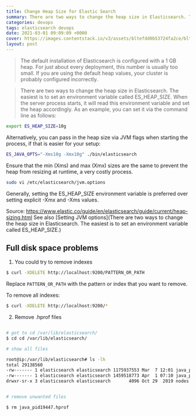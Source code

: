 ```yaml
---
title: Change Heap Size for Elastic Search
summary: There are two ways to change the heap size in Elasticsearch. The easiest is to set an environment variable called ES_HEAP_SIZE.
categories: devops
tags: elasticsearch devops
date: 2021-03-01 09:09:09 +0000
cover: https://images.contentstack.io/v3/assets/bltefdd0b53724fa2ce/blt280217a63b82a734/5bbdaacf63ed239936a7dd56/elastic-logo.svg
layout: post
---
```


> The default installation of Elasticsearch is configured with a 1 GB heap. For just about every deployment, this number is usually too small. If you are using the default heap values, your cluster is probably configured incorrectly.

> There are two ways to change the heap size in Elasticsearch. The easiest is to set an environment variable called ES_HEAP_SIZE. When the server process starts, it will read this environment variable and set the heap accordingly. As an example, you can set it via the command line as follows:

```sh
export ES_HEAP_SIZE=10g
```

Alternatively, you can pass in the heap size via JVM flags when starting the process, if that is easier for your setup:

```sh
ES_JAVA_OPTS="-Xms10g -Xmx10g" ./bin/elasticsearch 
```

Ensure that the min (Xms) and max (Xmx) sizes are the same to prevent the heap from resizing at runtime, a very costly process.

```sh
sudo vi /etc/elasticsearch/jvm.options
```

Generally, setting the ES_HEAP_SIZE environment variable is preferred over setting explicit -Xmx and -Xms values.

Source: <https://www.elastic.co/guide/en/elasticsearch/guide/current/heap-sizing.html>
See also [Setting JVM options](There are two ways to change the heap size in Elasticsearch. The easiest is to set an environment variable called ES_HEAP_SIZE.)


## Full disk space problems

1. You could try to remove indexes

```sh
$ curl -XDELETE http://localhost:9200/PATTERN_OR_PATH
```
Replace `PATTERN_OR_PATH` with the pattern or index that you want to remove.

To remove all indexes:

```sh
$ curl -XDELETE http://localhost:9200/*
```

2. Remove .hprof files

```sh

# got to cd /var/lib/elasticsearch/
$ cd cd /var/lib/elasticsearch/

# show all files

root@ip:/var/lib/elasticsearch# ls -lh
total 29138560
-rw------- 1 elasticsearch elasticsearch 1175937553 Mar  7 12:01 java_pid19447.hprof
-rw------- 1 elasticsearch elasticsearch 1459518773 Apr  1 07:10 java_pid20206.hprof
drwxr-sr-x 3 elasticsearch elasticsearch       4096 Oct 29  2019 nodes


# remove unwanted files

$ rm java_pid19447.hprof
```